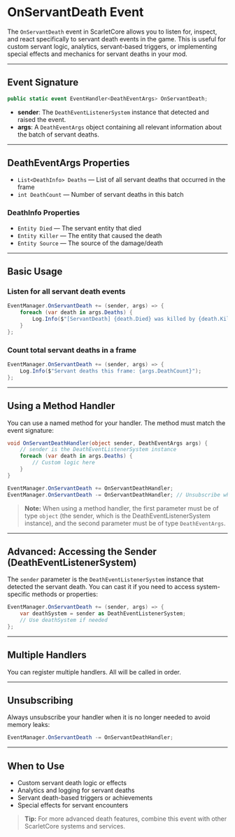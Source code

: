 # OnServantDeath Event

The `OnServantDeath` event in ScarletCore allows you to listen for, inspect, and react specifically to servant death events in the game. This is useful for custom servant logic, analytics, servant-based triggers, or implementing special effects and mechanics for servant deaths in your mod.

---

## Event Signature

```csharp
public static event EventHandler<DeathEventArgs> OnServantDeath;
```

- **sender**: The `DeathEventListenerSystem` instance that detected and raised the event.
- **args**: A `DeathEventArgs` object containing all relevant information about the batch of servant deaths.

---

## DeathEventArgs Properties

- `List<DeathInfo> Deaths` — List of all servant deaths that occurred in the frame
- `int DeathCount` — Number of servant deaths in this batch

### DeathInfo Properties
- `Entity Died` — The servant entity that died
- `Entity Killer` — The entity that caused the death
- `Entity Source` — The source of the damage/death

---

## Basic Usage

### Listen for all servant death events
```csharp
EventManager.OnServantDeath += (sender, args) => {
    foreach (var death in args.Deaths) {
        Log.Info($"[ServantDeath] {death.Died} was killed by {death.Killer} (source: {death.Source})");
    }
};
```

### Count total servant deaths in a frame
```csharp
EventManager.OnServantDeath += (sender, args) => {
    Log.Info($"Servant deaths this frame: {args.DeathCount}");
};
```

---

## Using a Method Handler

You can use a named method for your handler. The method must match the event signature:

```csharp
void OnServantDeathHandler(object sender, DeathEventArgs args) {
    // sender is the DeathEventListenerSystem instance
    foreach (var death in args.Deaths) {
        // Custom logic here
    }
}

EventManager.OnServantDeath += OnServantDeathHandler;
EventManager.OnServantDeath -= OnServantDeathHandler; // Unsubscribe when done
```

> **Note:** When using a method handler, the first parameter must be of type `object` (the sender, which is the DeathEventListenerSystem instance), and the second parameter must be of type `DeathEventArgs`.

---

## Advanced: Accessing the Sender (DeathEventListenerSystem)

The `sender` parameter is the `DeathEventListenerSystem` instance that detected the servant death. You can cast it if you need to access system-specific methods or properties:

```csharp
EventManager.OnServantDeath += (sender, args) => {
    var deathSystem = sender as DeathEventListenerSystem;
    // Use deathSystem if needed
};
```

---

## Multiple Handlers

You can register multiple handlers. All will be called in order.

---

## Unsubscribing

Always unsubscribe your handler when it is no longer needed to avoid memory leaks:

```csharp
EventManager.OnServantDeath -= OnServantDeathHandler;
```

---

## When to Use

- Custom servant death logic or effects
- Analytics and logging for servant deaths
- Servant death-based triggers or achievements
- Special effects for servant encounters

> **Tip:** For more advanced death features, combine this event with other ScarletCore systems and services.
